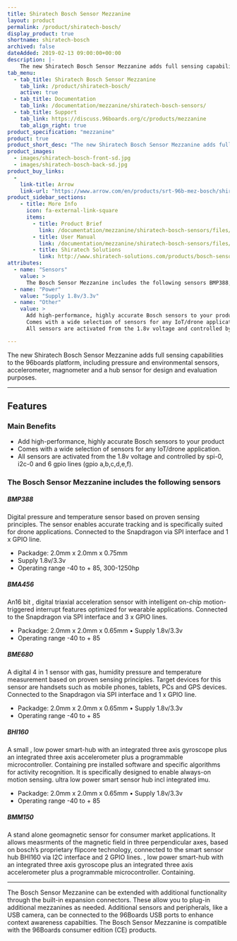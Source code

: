 ```yaml
---
title: Shiratech Bosch Sensor Mezzanine
layout: product
permalink: /product/shiratech-bosch/
display_product: true
shortname: shiratech-bosch
archived: false
dateAdded: 2019-02-13 09:00:00+00:00
description: |-
    The new Shiratech Bosch Sensor Mezzanine adds full sensing capabilities to the 96boards platform, including pressure and environmental sensors, accelerometer, magnometer and a hub sensor for design and evaluation purposes.
tab_menu:
  - tab_title: Shiratech Bosch Sensor Mezzanine
    tab_link: /product/shiratech-bosch/
    active: true
  - tab_title: Documentation
    tab_link: /documentation/mezzanine/shiratech-bosch-sensors/
  - tab_title: Support
    tab_link: https://discuss.96boards.org/c/products/mezzanine
    tab_align_right: true
product_specification: "mezzanine"
product: true
product_short_desc: "The new Shiratech Bosch Sensor Mezzanine adds full sensing capabilities to the 96boards platform, including pressure and environmental sensors, accelerometer, magnometer and a hub sensor for design and evaluation purposes."
product_images:
  - images/shiratech-bosch-front-sd.jpg
  - images/shiratech-bosch-back-sd.jpg
product_buy_links:
  -
    link-title: Arrow
    link-url: "https://www.arrow.com/en/products/srt-96b-mez-bosch/shiratech"
product_sidebar_sections:
    - title: More Info
      icon: fa-external-link-square
      items:
        - title: Product Brief
          link: /documentation/mezzanine/shiratech-bosch-sensors/files/shiratech-bosch-sensors-quick-start.pdf
        - title: User Manual
          link: /documentation/mezzanine/shiratech-bosch-sensors/files/shiratech-bosch-sensors-user-manual.pdf
        - title: Shiratech Solutions
          link: http://www.shiratech-solutions.com/products/bosch-sensor/
attributes:
  - name: "Sensors"
    value: >
      The Bosch Sensor Mezzanine includes the following sensors BMP388, BMA456, BME680, BHI160 and BMM150
  - name: "Power"
    value: "Supply 1.8v/3.3v"
  - name: "Other"
    value: >
      Add high-performance, highly accurate Bosch sensors to your product
      Comes with a wide selection of sensors for any IoT/drone application.
      All sensors are activated from the 1.8v voltage and controlled by spi-0, i2c-0 and 6 gpio lines (gpio a,b,c,d,e,f).

---
```

The new Shiratech Bosch Sensor Mezzanine adds full sensing capabilities to the 96boards platform, including pressure and environmental sensors, accelerometer, magnometer and a hub sensor for design and evaluation purposes.

***

## Features

### Main Benefits

- Add high-performance, highly accurate Bosch sensors to your product
- Comes with a wide selection of sensors for any IoT/drone application.
- All sensors are activated from the 1.8v voltage and controlled by spi-0, i2c-0 and 6 gpio lines (gpio a,b,c,d,e,f).

### The Bosch Sensor Mezzanine includes the following sensors

##### BMP388

Digital pressure and temperature sensor based on proven sensing principles. The sensor enables accurate tracking and is specifically suited for drone applications. Connected to the Snapdragon via SPI interface and 1 x GPIO line.

- Packadge: 2.0mm x 2.0mm x 0.75mm
- Supply 1.8v/3.3v
- Operating range -40 to + 85, 300-1250hp

##### BMA456

An16 bit , digital triaxial acceleration sensor with intelligent on-chip motion-triggered interrupt features optimized for wearable applications. Connected to the Snapdragon via SPI interface and 3 x GPIO lines.

- Packadge: 2.0mm x 2.0mm x 0.65mm • Supply 1.8v/3.3v
- Operating range -40 to + 85

##### BME680

A digital 4 in 1 sensor with gas, humidity pressure and temperature measurement based on proven sensing principles. Target devices for this sensor are handsets such as mobile phones, tablets, PCs and GPS devices. Connected to the Snapdragon via SPI interface and 1 x GPIO line.

- Packadge: 2.0mm x 2.0mm x 0.65mm • Supply 1.8v/3.3v
- Operating range -40 to + 85

##### BHI160

A small , low power smart-hub with an integrated three axis gyroscope plus an integrated three axis accelerometer plus a programmable microcontroller. Containing pre installed software and specific algorithms for activity recognition. It is specifically designed to enable always-on motion sensing. ultra low power smart sensor hub incl integrated imu.

- Packadge: 2.0mm x 2.0mm x 0.65mm • Supply 1.8v/3.3v
- Operating range -40 to + 85

##### BMM150

A stand alone geomagnetic sensor for consumer market applications. It allows measrments of the magnetic field in three perpendicular axes, based on bosch’s proprietary flipcore technology, connected to the smart sensor hub BHI160 via I2C interface and 2 GPIO lines. , low power smart-hub with an integrated three axis gyroscope plus an integrated three axis accelerometer plus a programmable microcontroller. Containing.

***

The Bosch Sensor Mezzanine can be extended with additional functionality through the built-in expansion connectors. These allow you to plug-in additional mezzanines as needed. Additional sensors and peripherals, like a USB camera,
can be connected to the 96Boards USB ports to enhance context awareness capabilties. The Bosch Sensor Mezzanine is compatible with the 96Boards consumer edition (CE) products.

